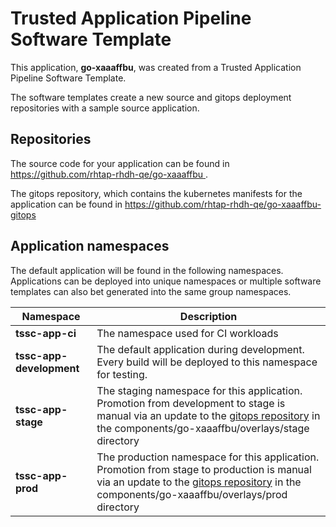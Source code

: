 # Trusted Application Pipeline Software Template

This application, **go-xaaaffbu**, was created from a Trusted Application Pipeline Software Template.

The software templates create a new source and gitops deployment repositories with a sample source application. 

## Repositories

The source code for your application can be found in [https://github.com/rhtap-rhdh-qe/go-xaaaffbu ](https://github.com/rhtap-rhdh-qe/go-xaaaffbu ).
 
The gitops repository, which contains the kubernetes manifests for the application can be found in 
[https://github.com/rhtap-rhdh-qe/go-xaaaffbu-gitops ](https://github.com/rhtap-rhdh-qe/go-xaaaffbu-gitops ) 

## Application namespaces 

The default application will be found in the following namespaces. Applications can be deployed into unique namespaces or multiple software templates can also bet generated into the same group namespaces.  

|  Namespace   |  Description   |  
| -------- | -------- |
| **tssc-app-ci** | The namespace used for CI workloads |
| **tssc-app-development** | The default application during development. Every build will be deployed to this namespace for testing. |
| **tssc-app-stage** | The staging namespace for this application. Promotion from development to stage is manual via an update to the [gitops repository](https://github.com/rhtap-rhdh-qe/go-xaaaffbu-gitops ) in the components/go-xaaaffbu/overlays/stage directory |
| **tssc-app-prod** | The production namespace for this application. Promotion from stage to production is manual via an update to the [gitops repository](https://github.com/rhtap-rhdh-qe/go-xaaaffbu-gitops ) in the components/go-xaaaffbu/overlays/prod directory |